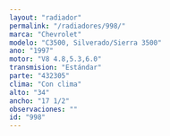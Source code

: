 ```yaml
---
layout: "radiador"
permalink: "/radiadores/998/"
marca: "Chevrolet"
modelo: "C3500, Silverado/Sierra 3500"
ano: "1997"
motor: "V8 4.8,5.3,6.0"
transmision: "Estándar"
parte: "432305"
clima: "Con clima"
alto: "34"
ancho: "17 1/2"
observaciones: ""
id: "998"
---
```


